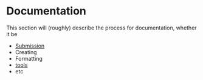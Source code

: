 # Documentation

This section will (roughly) describe the process for documentation, whether it be

* [Submission](submission.md)
* Creating
* Formatting
* [tools](tools.md)
* etc

